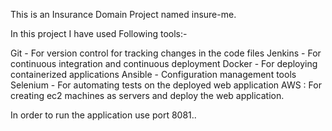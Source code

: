 This is an Insurance Domain Project named insure-me. 

In this project I have used Following tools:-

Git - For version control for tracking changes in the code files
Jenkins - For continuous integration and continuous deployment
Docker - For deploying containerized applications
Ansible - Configuration management tools
Selenium - For automating tests on the deployed web application
AWS : For creating ec2 machines as servers and deploy the web application.



In order to run the application use port 8081..
